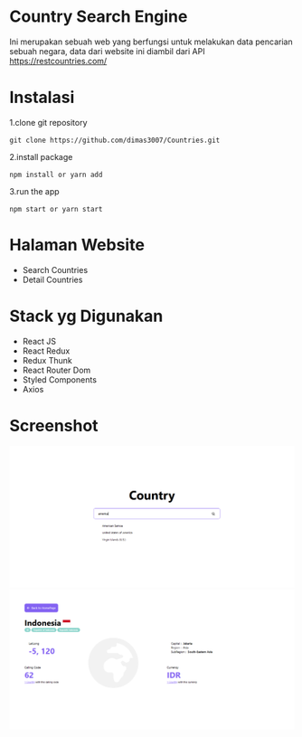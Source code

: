 # Country Search Engine
Ini merupakan sebuah web yang berfungsi untuk melakukan data pencarian sebuah negara,
data dari website ini diambil dari API https://restcountries.com/

# Instalasi
1.clone git repository

    git clone https://github.com/dimas3007/Countries.git
    
2.install package
    
    npm install or yarn add

3.run the app
    
    npm start or yarn start
    
# Halaman Website
- Search Countries
- Detail Countries

# Stack yg Digunakan
- React JS
- React Redux
- Redux Thunk
- React Router Dom
- Styled Components
- Axios

# Screenshot
![Search](contributing/img/search.PNG)
![Detail](contributing/img/detail.PNG)
